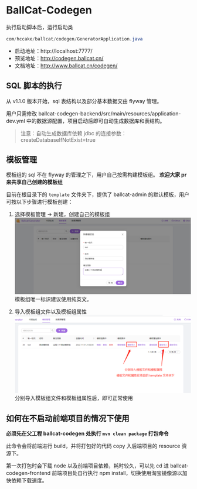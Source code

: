 # BallCat-Codegen

执行启动脚本后，运行启动类

```java
com/hccake/ballcat/codegen/GeneratorApplication.java
```

- 启动地址：http://localhost:7777/
- 预览地址：http://codegen.ballcat.cn/
- 文档地址：http://www.ballcat.cn/codegen/

## SQL 脚本的执行

从 v1.1.0 版本开始，sql 表结构以及部分基本数据交由 flyway 管理。

用户只需修改 ballcat-codegen-backend/src/main/resources/application-dev.yml 中的数据源配置，项目启动后即可自动生成数据库和表结构。

> 注意：自动生成数据库依赖 jdbc 的连接参数：createDatabaseIfNotExist=true

## 模板管理

模板组的 sql 不在 flyway 的管理之下，用户自己按需构建模板组。
**欢迎大家 pr 来共享自己创建的模板组**

目前在根目录下的 `template` 文件夹下，提供了 ballcat-admin 的默认模板，用户可按以下步骤进行模板创建：

1. 选择模板管理 -> 新建，创建自己的模板组
  ![创建模板组](./doc/create-template-group.png)
   模板组唯一标识建议使用纯英文。  


2. 导入模板组文件以及模板组属性
   ![导入模板组](./doc/template-group-import.png)
    分别导入模板组文件和模板组属性后，即可正常使用


## 如何在不启动前端项目的情况下使用

**必须先在父工程 ballcat-codegen 处执行 `mvn clean package` 打包命令**  

此命令会将前端进行 build，并将打包好的代码 copy 入后端项目的 resource 资源下。

第一次打包时会下载 node 以及前端项目依赖，耗时较久，可以先 cd 进 ballcat-codegen-frontend 前端项目处自行执行 npm install，切换使用淘宝镜像源以加快依赖下载速度。



